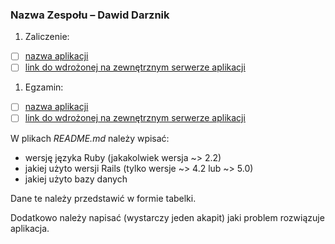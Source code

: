 ### Nazwa Zespołu – Dawid Darznik

1. Zaliczenie:
 - [ ] [nazwa aplikacji](zaliczenie)
 - [ ] [link do wdrożonej na zewnętrznym serwerze aplikacji](https://asi-project-dawid93.c9users.io/)
1. Egzamin:
 - [ ] [nazwa aplikacji](egzamin)
 - [ ] [link do wdrożonej na zewnętrznym serwerze aplikacji](/)

W plikach _README.md_ należy wpisać:

* wersję języka Ruby (jakakolwiek wersja ~> 2.2)
* jakiej użyto wersji Rails (tylko wersje ~> 4.2 lub ~> 5.0)
* jakiej użyto bazy danych

Dane te należy przedstawić w formie tabelki.

Dodatkowo należy napisać (wystarczy jeden akapit)
jaki problem rozwiązuje aplikacja.
